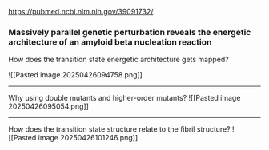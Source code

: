 https://pubmed.ncbi.nlm.nih.gov/39091732/


### Massively parallel genetic perturbation reveals the energetic architecture of an amyloid beta nucleation reaction

How does the transition state energetic architecture gets mapped?

![[Pasted image 20250426094758.png]]

---
Why using double mutants and higher-order mutants?
![[Pasted image 20250426095054.png]]

---
How does the transition state structure relate to the fibril structure?
![[Pasted image 20250426101246.png]]
